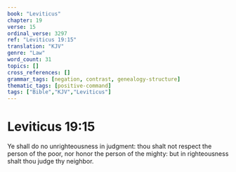 ```yaml
---
book: "Leviticus"
chapter: 19
verse: 15
ordinal_verse: 3297
ref: "Leviticus 19:15"
translation: "KJV"
genre: "Law"
word_count: 31
topics: []
cross_references: []
grammar_tags: [negation, contrast, genealogy-structure]
thematic_tags: [positive-command]
tags: ["Bible","KJV","Leviticus"]
---
```


# Leviticus 19:15

Ye shall do no unrighteousness in judgment: thou shalt not respect the person of the poor, nor honor the person of the mighty: but in righteousness shalt thou judge thy neighbor.
